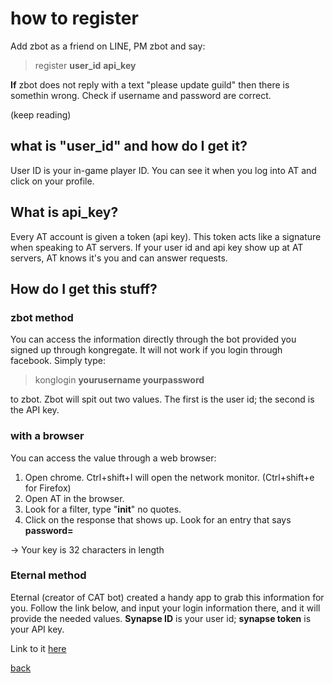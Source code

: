# how to register
Add zbot as a friend on LINE, PM zbot and say:
>register **user_id** **api_key**

**If** zbot does not reply with a text "please update guild" then there is somethin wrong. Check if username and password are correct. 

(keep reading)
## what is "user_id" and how do I get it?
User ID is your in-game player ID. You can see it when you log into AT and click on your profile.

## What is api_key?

Every AT account is given a token (api key). This token acts like a signature when speaking to AT servers. If your user id and api key show up at AT servers, AT knows it's you and can answer requests.

## How do I get this stuff?

### zbot method

You can access the information directly through the bot provided you signed up through kongregate. It will not work if you login through facebook. Simply type: 
>konglogin **yourusername yourpassword** 

to zbot. Zbot will spit out two values. The first is the user id; the second is the API key.

### with a browser

You can access the value through a web browser:

1. Open chrome. Ctrl+shift+I will open the network monitor. (Ctrl+shift+e for Firefox)
2. Open AT in the browser.
3. Look for a filter, type "**init**" no quotes.
4. Click on the response that shows up. Look for an entry that says **password=**

-> Your key is 32 characters in length

### Eternal method
Eternal (creator of CAT bot) created a handy app to grab this information for you. Follow the link below, and input your login information there, and it will provide the needed values. **Synapse ID** is your user id; **synapse token** is your API key.

Link to it [here](https://www.appeternal.com/CAT/convert)


[back](index)
<!--stackedit_data:
eyJoaXN0b3J5IjpbLTEyMDYwNTAyMjYsNTc5ODUxNzMyLDE0Mj
MzMjEwNzIsNzMwOTk4MTE2XX0=
-->